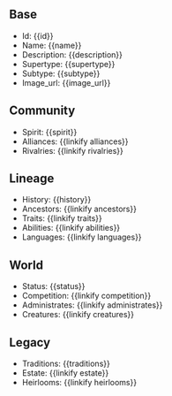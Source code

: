 ## Base
- <span class="text-field" data-tooltip="Text">Id</span>: {{id}}
- <span class="text-field" data-tooltip="Text">Name</span>: {{name}}
- <span class="text-field" data-tooltip="Text">Description</span>: {{description}}
- <span class="text-field" data-tooltip="Text">Supertype</span>: {{supertype}}
- <span class="text-field" data-tooltip="Text">Subtype</span>: {{subtype}}
- <span class="text-field" data-tooltip="Text">Image_url</span>: {{image_url}}

## Community
- <span class="string" data-tooltip="Text">Spirit</span>: {{spirit}}
- <span class="multi-link-field" data-tooltip="Multi Family">Alliances</span>: {{linkify alliances}}
- <span class="multi-link-field" data-tooltip="Multi Family">Rivalries</span>: {{linkify rivalries}}

## Lineage
- <span class="string" data-tooltip="Text">History</span>: {{history}}
- <span class="multi-link-field" data-tooltip="Multi Character">Ancestors</span>: {{linkify ancestors}}
- <span class="multi-link-field" data-tooltip="Multi Trait">Traits</span>: {{linkify traits}}
- <span class="multi-link-field" data-tooltip="Multi Ability">Abilities</span>: {{linkify abilities}}
- <span class="multi-link-field" data-tooltip="Multi Language">Languages</span>: {{linkify languages}}

## World
- <span class="string" data-tooltip="Text">Status</span>: {{status}}
- <span class="multi-link-field" data-tooltip="Multi Institution">Competition</span>: {{linkify competition}}
- <span class="multi-link-field" data-tooltip="Multi Institution">Administrates</span>: {{linkify administrates}}
- <span class="multi-link-field" data-tooltip="Multi Creature">Creatures</span>: {{linkify creatures}}

## Legacy
- <span class="string" data-tooltip="Text">Traditions</span>: {{traditions}}
- <span class="link-field" data-tooltip="Single Location">Estate</span>: {{linkify estate}}
- <span class="multi-link-field" data-tooltip="Multi Object">Heirlooms</span>: {{linkify heirlooms}}

